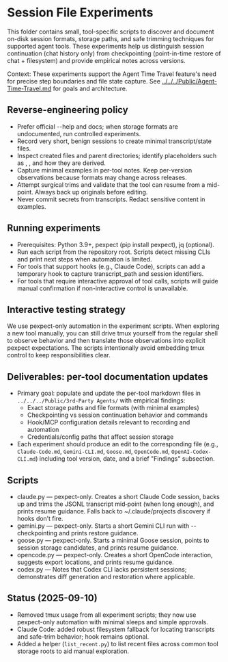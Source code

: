# Session File Experiments

This folder contains small, tool-specific scripts to discover and document on-disk session formats, storage paths, and safe trimming techniques for supported agent tools. These experiments help us distinguish session continuation (chat history only) from checkpointing (point-in-time restore of chat + filesystem) and provide empirical notes across versions.

Context: These experiments support the Agent Time Travel feature's need for precise step boundaries and file state capture. See [../../../Public/Agent-Time-Travel.md](../../../Public/Agent-Time-Travel.md) for goals and architecture.

## Reverse-engineering policy

- Prefer official --help and docs; when storage formats are undocumented, run controlled experiments.
- Record very short, benign sessions to create minimal transcript/state files.
- Inspect created files and parent directories; identify placeholders such as <project-id>, <session-id>, and how they are derived.
- Capture minimal examples in per-tool notes. Keep per-version observations because formats may change across releases.
- Attempt surgical trims and validate that the tool can resume from a mid-point. Always back up originals before editing.
- Never commit secrets from transcripts. Redact sensitive content in examples.

## Running experiments

- Prerequisites: Python 3.9+, pexpect (pip install pexpect), jq (optional).
- Run each script from the repository root. Scripts detect missing CLIs and print next steps when automation is limited.
- For tools that support hooks (e.g., Claude Code), scripts can add a temporary hook to capture transcript_path and session identifiers.
- For tools that require interactive approval of tool calls, scripts will guide manual confirmation if non-interactive control is unavailable.

## Interactive testing strategy

We use pexpect-only automation in the experiment scripts. When exploring a new tool manually, you can still drive tmux yourself from the regular shell to observe behavior and then translate those observations into explicit pexpect expectations. The scripts intentionally avoid embedding tmux control to keep responsibilities clear.

## Deliverables: per-tool documentation updates

- Primary goal: populate and update the per-tool markdown files in `../../../Public/3rd-Party Agents/` with empirical findings:
  - Exact storage paths and file formats (with minimal examples)
  - Checkpointing vs session continuation behavior and commands
  - Hook/MCP configuration details relevant to recording and automation
  - Credentials/config paths that affect session storage
- Each experiment should produce an edit to the corresponding file (e.g., `Claude-Code.md`, `Gemini-CLI.md`, `Goose.md`, `OpenCode.md`, `OpenAI-Codex-CLI.md`) including tool version, date, and a brief "Findings" subsection.

## Scripts

- claude.py — pexpect-only. Creates a short Claude Code session, backs up and trims the JSONL transcript mid‑point (when long enough), and prints resume guidance. Falls back to ~/.claude/projects discovery if hooks don’t fire.
- gemini.py — pexpect-only. Starts a short Gemini CLI run with --checkpointing and prints restore guidance.
- goose.py — pexpect-only. Starts a minimal Goose session, points to session storage candidates, and prints resume guidance.
- opencode.py — pexpect-only. Creates a short OpenCode interaction, suggests export locations, and prints resume guidance.
- codex.py — Notes that Codex CLI lacks persistent sessions; demonstrates diff generation and restoration where applicable.

## Status (2025-09-10)

- Removed tmux usage from all experiment scripts; they now use pexpect-only automation with minimal sleeps and simple approvals.
- Claude Code: added robust filesystem fallback for locating transcripts and safe-trim behavior; hook remains optional.
- Added a helper (`list_recent.py`) to list recent files across common tool storage roots to aid manual exploration.
